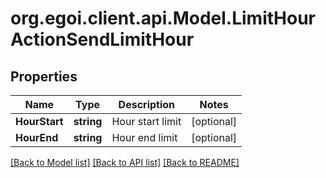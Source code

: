
# org.egoi.client.api.Model.LimitHourActionSendLimitHour

## Properties

Name | Type | Description | Notes
------------ | ------------- | ------------- | -------------
**HourStart** | **string** | Hour start limit | [optional] 
**HourEnd** | **string** | Hour end limit | [optional] 

[[Back to Model list]](../README.md#documentation-for-models)
[[Back to API list]](../README.md#documentation-for-api-endpoints)
[[Back to README]](../README.md)

